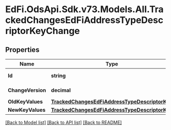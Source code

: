 # EdFi.OdsApi.Sdk.v73.Models.All.TrackedChangesEdFiAddressTypeDescriptorKeyChange

## Properties

Name | Type | Description | Notes
------------ | ------------- | ------------- | -------------
**Id** | **string** | Resource identifier | [optional] 
**ChangeVersion** | **decimal** | Change version | [optional] 
**OldKeyValues** | [**TrackedChangesEdFiAddressTypeDescriptorKey**](TrackedChangesEdFiAddressTypeDescriptorKey.md) |  | [optional] 
**NewKeyValues** | [**TrackedChangesEdFiAddressTypeDescriptorKey**](TrackedChangesEdFiAddressTypeDescriptorKey.md) |  | [optional] 

[[Back to Model list]](../../README.md#documentation-for-models) [[Back to API list]](../../README.md#documentation-for-api-endpoints) [[Back to README]](../../README.md)


